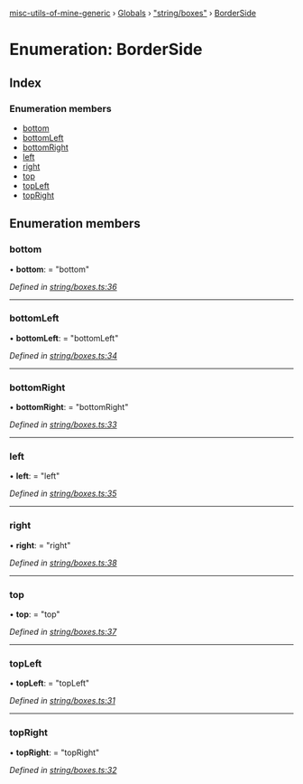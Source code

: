 [misc-utils-of-mine-generic](../README.md) › [Globals](../globals.md) › ["string/boxes"](../modules/_string_boxes_.md) › [BorderSide](_string_boxes_.borderside.md)

# Enumeration: BorderSide

## Index

### Enumeration members

* [bottom](_string_boxes_.borderside.md#bottom)
* [bottomLeft](_string_boxes_.borderside.md#bottomleft)
* [bottomRight](_string_boxes_.borderside.md#bottomright)
* [left](_string_boxes_.borderside.md#left)
* [right](_string_boxes_.borderside.md#right)
* [top](_string_boxes_.borderside.md#top)
* [topLeft](_string_boxes_.borderside.md#topleft)
* [topRight](_string_boxes_.borderside.md#topright)

## Enumeration members

###  bottom

• **bottom**: = "bottom"

*Defined in [string/boxes.ts:36](https://github.com/cancerberoSgx/misc-utils-of-mine/blob/c59015f/misc-utils-of-mine-generic/src/string/boxes.ts#L36)*

___

###  bottomLeft

• **bottomLeft**: = "bottomLeft"

*Defined in [string/boxes.ts:34](https://github.com/cancerberoSgx/misc-utils-of-mine/blob/c59015f/misc-utils-of-mine-generic/src/string/boxes.ts#L34)*

___

###  bottomRight

• **bottomRight**: = "bottomRight"

*Defined in [string/boxes.ts:33](https://github.com/cancerberoSgx/misc-utils-of-mine/blob/c59015f/misc-utils-of-mine-generic/src/string/boxes.ts#L33)*

___

###  left

• **left**: = "left"

*Defined in [string/boxes.ts:35](https://github.com/cancerberoSgx/misc-utils-of-mine/blob/c59015f/misc-utils-of-mine-generic/src/string/boxes.ts#L35)*

___

###  right

• **right**: = "right"

*Defined in [string/boxes.ts:38](https://github.com/cancerberoSgx/misc-utils-of-mine/blob/c59015f/misc-utils-of-mine-generic/src/string/boxes.ts#L38)*

___

###  top

• **top**: = "top"

*Defined in [string/boxes.ts:37](https://github.com/cancerberoSgx/misc-utils-of-mine/blob/c59015f/misc-utils-of-mine-generic/src/string/boxes.ts#L37)*

___

###  topLeft

• **topLeft**: = "topLeft"

*Defined in [string/boxes.ts:31](https://github.com/cancerberoSgx/misc-utils-of-mine/blob/c59015f/misc-utils-of-mine-generic/src/string/boxes.ts#L31)*

___

###  topRight

• **topRight**: = "topRight"

*Defined in [string/boxes.ts:32](https://github.com/cancerberoSgx/misc-utils-of-mine/blob/c59015f/misc-utils-of-mine-generic/src/string/boxes.ts#L32)*
